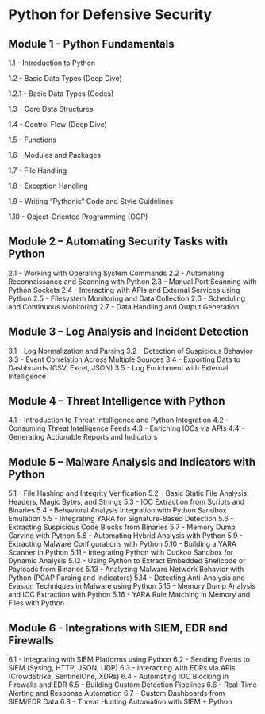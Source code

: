 # Python for Defensive Security

## Module 1 - Python Fundamentals
1.1 - Introduction to Python

1.2 - Basic Data Types (Deep Dive)

  1.2.1 - Basic Data Types (Codes)

1.3 - Core Data Structures

1.4 - Control Flow (Deep Dive)

1.5 - Functions

1.6 - Modules and Packages

1.7 - File Handling

1.8 - Exception Handling

1.9 - Writing “Pythonic” Code and Style Guidelines

1.10 - Object-Oriented Programming (OOP)



## Module 2 – Automating Security Tasks with Python
2.1 - Working with Operating System Commands
2.2 - Automating Reconnaissance and Scanning with Python
2.3 - Manual Port Scanning with Python Sockets
2.4 - Interacting with APIs and External Services using Python
2.5 - Filesystem Monitoring and Data Collection
2.6 - Scheduling and Continuous Monitoring
2.7 - Data Handling and Output Generation

## Module 3 – Log Analysis and Incident Detection
3.1 - Log Normalization and Parsing
3.2 - Detection of Suspicious Behavior
3.3 - Event Correlation Across Multiple Sources
3.4 - Exporting Data to Dashboards (CSV, Excel, JSON)
3.5 - Log Enrichment with External Intelligence

## Module 4 – Threat Intelligence with Python
4.1 - Introduction to Threat Intelligence and Python Integration
4.2 - Consuming Threat Intelligence Feeds
4.3 - Enriching IOCs via APIs
4.4 - Generating Actionable Reports and Indicators

## Module 5 – Malware Analysis and Indicators with Python
5.1 - File Hashing and Integrity Verification
5.2 - Basic Static File Analysis: Headers, Magic Bytes, and Strings
5.3 - IOC Extraction from Scripts and Binaries
5.4 - Behavioral Analysis Integration with Python Sandbox Emulation
5.5 - Integrating YARA for Signature-Based Detection
5.6 - Extracting Suspicious Code Blocks from Binaries
5.7 - Memory Dump Carving with Python
5.8 - Automating Hybrid Analysis with Python
5.9 - Extracting Malware Configurations with Python
5.10 - Building a YARA Scanner in Python
5.11 - Integrating Python with Cuckoo Sandbox for Dynamic Analysis
5.12 - Using Python to Extract Embedded Shellcode or Payloads from Binaries
5.13 - Analyzing Malware Network Behavior with Python (PCAP Parsing and Indicators)
5.14 - Detecting Anti-Analysis and Evasion Techniques in Malware using Python
5.15 - Memory Dump Analysis and IOC Extraction with Python
5.16 - YARA Rule Matching in Memory and Files with Python

## Module 6 - Integrations with SIEM, EDR and Firewalls
6.1 - Integrating with SIEM Platforms using Python
6.2 - Sending Events to SIEM (Syslog, HTTP, JSON, UDP)
6.3 - Interacting with EDRs via APIs (CrowdStrike, SentinelOne, XDRs)
6.4 - Automating IOC Blocking in Firewalls and EDR
6.5 - Building Custom Detection Pipelines
6.6 - Real-Time Alerting and Response Automation
6.7 - Custom Dashboards from SIEM/EDR Data
6.8 - Threat Hunting Automation with SIEM + Python
